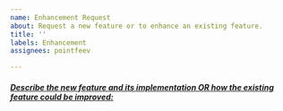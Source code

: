 ```yaml
---
name: Enhancement Request
about: Request a new feature or to enhance an existing feature.
title: ''
labels: Enhancement
assignees: pointfeev

---
```


###### <u><b>Describe the new feature and its implementation OR how the existing feature could be improved:</b></u>
